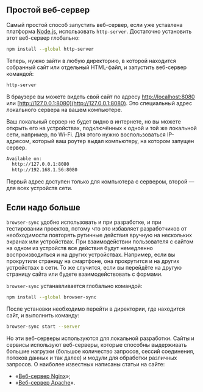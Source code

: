 ## Простой веб-сервер

Самый простой способ запустить веб-сервер, если уже уставлена платформа [Node.js](/tools/nodejs), использовать `http-server`. Достаточно установить этот веб-сервер глобально:

```bash
npm install --global http-server
```

Теперь, нужно зайти в любую директорию, в которой находится собранный сайт или отдельный HTML-файл, и запустить веб-сервер командой:

```bash
http-server
```

В браузере вы можете видеть свой сайт по адресу [http://localhost:8080](http://localhost:8080) или [http://127.0.0.1:8080](http://127.0.0.1:8080). Это специальный адрес локального сервера на вашем компьютере.

Ваш локальный сервер не будет видно в интернете, но вы можете открыть его на устройствах, подключённых к одной и той же локальной сети, например, по Wi-Fi. Для этого нужно воспользоваться IP-адресом, который ваш роутер выдал компьютеру, на котором запущен сервер.

```bash
Available on:
  http://127.0.0.1:8080
  http://192.168.1.56:8080
```

Первый адрес доступен только для компьютера с сервером, второй — для всех устройств сети.

## Если надо больше

`browser-sync` удобно использовать и при разработке, и при тестировании проектов, потому что это избавляет разработчиков от необходимости повторять рутинные действия вручную на нескольких экранах или устройствах. При взаимодействии пользователя с сайтом на одном из устройств все действия будут немедленно воспроизводиться и на других устройствах. Например, если вы прокрутили страницу на смартфоне, она прокрутится и на других устройствах в сети. То же случится, если вы перейдёте на другую страницу сайта или будете взаимодействовать с формами.

`browser-sync` устанавливается глобально командой:

```bash
npm install --global browser-sync
```

После установки необходимо перейти в директории, где находится сайт, и выполнить команду:

```bash
browser-sync start --server
```

Но эти веб-серверы используются для локальной разработки. Сайты и сервисы используют веб-серверы, которые способны выдерживать большие нагрузки (большое количество запросов, сессий соединения, потоков данных и так далее) и модули для обработки различных запросов. О наиболее известных написаны статьи на сайте:

- «[Веб-сервер Nginx](/tools/nginx-web-server)»;
- «[Веб-сервер Apache](/tools/apache-web-server)».
